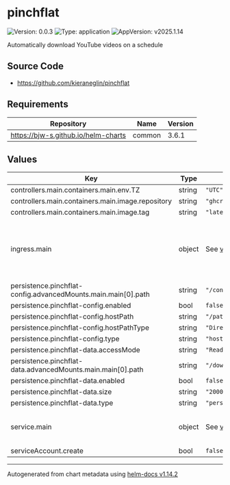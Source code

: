 # pinchflat

![Version: 0.0.3](https://img.shields.io/badge/Version-0.0.3-informational?style=flat-square) ![Type: application](https://img.shields.io/badge/Type-application-informational?style=flat-square) ![AppVersion: v2025.1.14](https://img.shields.io/badge/AppVersion-v2025.1.14-informational?style=flat-square)

Automatically download YouTube videos on a schedule

## Source Code

* <https://github.com/kieraneglin/pinchflat>

## Requirements

| Repository | Name | Version |
|------------|------|---------|
| https://bjw-s.github.io/helm-charts | common | 3.6.1 |

## Values

| Key | Type | Default | Description |
|-----|------|---------|-------------|
| controllers.main.containers.main.env.TZ | string | `"UTC"` |  |
| controllers.main.containers.main.image.repository | string | `"ghcr.io/kieraneglin/pinchflat"` |  |
| controllers.main.containers.main.image.tag | string | `"latest"` |  |
| ingress.main | object | See [values.yaml](./values.yaml) | Enable and configure ingress settings for the chart under this key. |
| persistence.pinchflat-config.advancedMounts.main.main[0].path | string | `"/config"` |  |
| persistence.pinchflat-config.enabled | bool | `false` |  |
| persistence.pinchflat-config.hostPath | string | `"/path/to/your/config/pinchflat"` |  |
| persistence.pinchflat-config.hostPathType | string | `"DirectoryOrCreate"` |  |
| persistence.pinchflat-config.type | string | `"hostPath"` |  |
| persistence.pinchflat-data.accessMode | string | `"ReadWriteMany"` |  |
| persistence.pinchflat-data.advancedMounts.main.main[0].path | string | `"/downloads"` |  |
| persistence.pinchflat-data.enabled | bool | `false` |  |
| persistence.pinchflat-data.size | string | `"2000Gi"` |  |
| persistence.pinchflat-data.type | string | `"persistentVolumeClaim"` |  |
| service.main | object | See [values.yaml](./values.yaml) | Configures service settings for the chart. |
| serviceAccount.create | bool | `false` |  |

----------------------------------------------
Autogenerated from chart metadata using [helm-docs v1.14.2](https://github.com/norwoodj/helm-docs/releases/v1.14.2)
